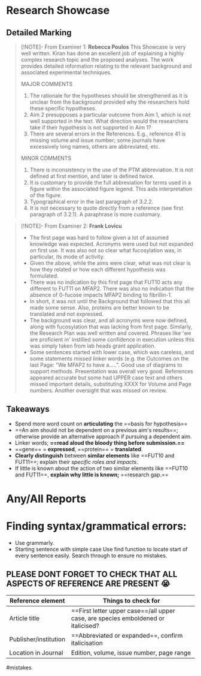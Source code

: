 # Research Showcase
## Detailed Marking
> [!NOTE]-  From Examiner 1: **Rebecca Poulos**
> This Showcase is very well written. Kiran has done an excellent job of explaining a highly complex research topic and the proposed analyses. The work provides detailed information relating to the relevant background and associated experimental techniques. 
> 
> MAJOR COMMENTS 
> 1. The rationale for the hypotheses should be strengthened as it is unclear from the background provided why the researchers hold these specific hypotheses. 
> 2. Aim 2 presupposes a particular outcome from Aim 1, which is not well supported in the text. What direction would the researchers take if their hypothesis is not supported in Aim 1? 
> 3. There are several errors in the References. E.g., reference 41 is missing volume and issue number; some journals have excessively long names, others are abbreviated, etc. 
> 
> MINOR COMMENTS 
> 1. There is inconsistency in the use of the PTM abbreviation. It is not defined at first mention, and later is defined twice. 
> 2. It is customary to provide the full abbreviation for terms used in a figure within the associated figure legend. This aids interpretation of the figure. 
> 3. Typographical error in the last paragraph of 3.2.2. 
> 4. It is not necessary to quote directly from a reference (see first paragraph of 3.2.1). A paraphrase is more customary.

> [!NOTE]- From Examiner 2: **Frank Lovicu**
> - The first page was hard to follow given a lot of assumed knowledge was expected. Acronyms were used but not expanded on first use. It was also not so clear what fucosylation was, in particular, its mode of activity. 
> - Given the above, while the aims were clear, what was not clear is how they related or how each different hypothesis was formulated. 
> - There was no indication by this first page that FUT10 acts any different to FUT11 on MFAP2. There was also no indication that the absence of 0-fucose impacts MFAP2 binding to fibrillin-1. 
> - In short, it was not until the Background that followed that this all made some sense. Also, proteins are better known to be translated and not expressed. 
> - The background was clear, and all acronyms were now defined, along with fucosylation that was lacking from first page. Similarly, the Research Plan was well written and covered. Phrases like 'we are proficient in' instilled some confidence in execution unless this was simply taken from lab heads grant application. 
> - Some sentences started with lower case, which was careless, and some statements missed linker words (e.g. the Outcomes on the last Page: "We MFAP2 to have a…..". Good use of diagrams to support methods. Presentation was overall very good. References appeared accurate but some had UPPER case text and others missed important details, substituting XXXX for Volume and Page numbers. Another oversight that was missed on review.

## Takeaways
- Spend more word count on **articulating** the ==basis for hypothesis==
- ==An aim should not be dependent on a previous aim's results==; otherwise provide an alternative approach if pursuing a dependent aim.
- Linker words; **==read aloud the bloody thing before submission.==**
- ==gene== = **expressed**, ==protein== = **translated**.
- **Clearly distinguish** between **similar elements** like ==FUT10 and FUT11==; explain their *specific roles and impacts*.
- If little is known about the action of two similar elements like ==FUT10 and FUT11==, **explain why little is known;** ==research gap.==

# Any/All Reports

# Finding syntax/grammatical errors:
- Use grammarly.
- Starting sentence with simple case Use find function to locate start of every sentence easily. Search through to ensure no mistakes.
## **PLEASE DONT FORGET TO CHECK THAT ALL ASPECTS OF REFERENCE ARE PRESENT** 😭

| Reference element     | Things to check for                                                               |
| --------------------- | --------------------------------------------------------------------------------- |
| Article title         | ==First letter upper case==/all upper case, are species emboldened or italicised? |
| Publisher/institution | ==Abbreviated or expanded==, confirm italicisation                                |
| Location in Journal   | Edition, volume, issue number, page range                                         |


#mistakes